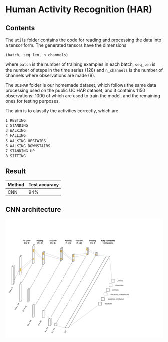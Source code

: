 # Human Activity Recognition (HAR)

## Contents

The `utils` folder contains the code for reading and processing the data into a tensor form. The generated tensors
have the dimensions

```
(batch, seq_len, n_channels)
```

where `batch` is the number of training examples in each batch, `seq_len` is the number of steps in the time series (128) and
`n_channels` is the number of channels where observations are made (9). 

The `UCIHAR` folder is our homemade dataset, which follows the same data processing used on the public UCIHAR dataset, and it contains 1150 observations: 1000 of which are used to train the model, and the remaining ones for testing purposes. 

The aim is to classify the activities correctly, which are

```
1 RESTING
2 STANDING
3 WALKING
4 FALLING
5 WALKING_UPSTAIRS
6 WALKING_DOWNSTAIRS
7 STANDING_UP
8 SITTING
```

## Result

Method   | Test accuracy
------   | -------------
CNN      | 94%

## CNN architecture
![title](img/HAR_cnn.png)
